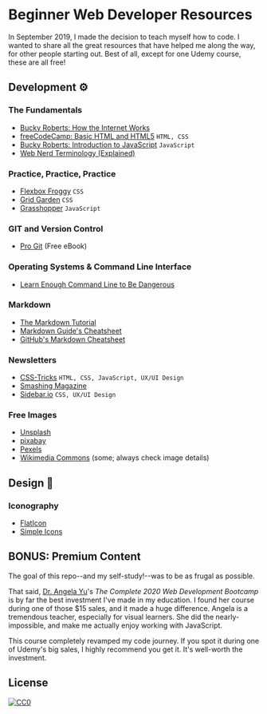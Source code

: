 # Beginner Web Developer Resources
In September 2019, I made the decision to teach myself how to code. I wanted to share all the great resources that have helped me along the way, for other people starting out. Best of all, except for one Udemy course, these are all free!

<!-- 

# Table of contents
1. [Introduction](#introduction)
2. [Some paragraph](#paragraph1)
    1. [Sub paragraph](#subparagraph1)
3. [Another paragraph](#paragraph2)

## This is the introduction <a name="introduction"></a>
Some introduction text, formatted in heading 2 style

## Some paragraph <a name="paragraph1"></a>
The first paragraph text

### Sub paragraph <a name="subparagraph1"></a>
This is a sub paragraph, formatted in heading 3 style

## Another paragraph <a name="paragraph2"></a>
The second paragraph text

-->

## Development ⚙️

### The Fundamentals
- [Bucky Roberts: How the Internet Works](https://www.youtube.com/watch?v=3q4xQss3fRY)
- [freeCodeCamp: Basic HTML and HTML5](https://www.freecodecamp.org/learn) `HTML, CSS`
- [Bucky Roberts: Introduction to JavaScript](https://www.youtube.com/watch?v=yQaAGmHNn9s&list=PLXVO02Mvh8FgfH_uX9SnEMUK5xQADKOCp) `JavaScript`
- [Web Nerd Terminology (Explained)](https://css-tricks.com/web-nerd-terminology-explained/)

<!-- What is an API? -->

<!-- ### CSS -->

<!-- ### JavaScript -->

### Practice, Practice, Practice
- [Flexbox Froggy](https://flexboxfroggy.com/) `CSS`
- [Grid Garden](https://codepip.com/games/grid-garden/) `CSS`
- [Grasshopper](https://grasshopper.app/) `JavaScript`

### GIT and Version Control 
- [Pro Git](https://git-scm.com/book/en/v2) (Free eBook)

### Operating Systems & Command Line Interface
- [Learn Enough Command Line to Be Dangerous](https://www.learnenough.com/command-line-tutorial/basics)

### Markdown
- [The Markdown Tutorial](https://www.markdowntutorial.com/)
- [Markdown Guide's Cheatsheet](https://www.markdownguide.org/cheat-sheet/)
- [GitHub's Markdown Cheatsheet](https://docs.github.com/en/github/writing-on-github/basic-writing-and-formatting-syntax)

<!-- ### APIs
- [Public APIs](https://github.com/public-apis/public-apis)
-->

<!-- ### Shields
- Shields.io
- SimpleIcons -->

### Newsletters
- [CSS-Tricks](https://css-tricks.com/) `HTML, CSS, JavaScript, UX/UI Design`
- [Smashing Magazine](https://www.smashingmagazine.com/)
- [Sidebar.io](https://sidebar.io/) `CSS, UX/UI Design`

### Free Images
- [Unsplash](https://unsplash.com/)
- [pixabay](https://pixabay.com/)
- [Pexels](https://www.pexels.com/)
- [Wikimedia Commons](https://commons.wikimedia.org/wiki/Main_Page) (some; always check image details)

## Design 🎨

### Iconography
- [FlatIcon](https://www.flaticon.com/)
- [Simple Icons](https://simpleicons.org/)

<!-- 

### Fonts
- Google Fonts
- DaFonts

### Color
- Encycolorpedia
- ColorHunt
- Contrast Ratio
- Contrast
- Palettes
- Adobe? 

-->

## BONUS: Premium Content
The goal of this repo--and my self-study!--was to be as frugal as possible.

That said, [Dr. Angela Yu](https://www.udemy.com/user/4b4368a3-b5c8-4529-aa65-2056ec31f37e/)'s *The Complete 2020 Web Development Bootcamp* is by far the best investment I've made in my education. I found her course during one of those $15 sales, and it made a huge difference. Angela is a tremendous teacher, especially for visual learners. She did the nearly-impossible, and make me actually enjoy working with JavaScript.

This course completely revamped my code journey. If you spot it during one of Udemy's big sales, I highly recommend you get it. It's well-worth the investment.

## License
[![CC0](http://i.creativecommons.org/p/zero/1.0/88x31.png)](http://creativecommons.org/publicdomain/zero/1.0/)
